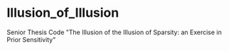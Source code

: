 # Illusion_of_Illusion
Senior Thesis Code "The Illusion of the Illusion of Sparsity: an Exercise in Prior Sensitivity"
